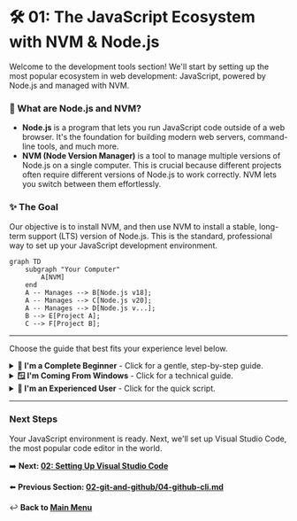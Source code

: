 # 🛠️ 01: The JavaScript Ecosystem with NVM & Node.js

Welcome to the development tools section! We'll start by setting up the most popular ecosystem in web development: JavaScript, powered by Node.js and managed with NVM.

### 🤔 What are Node.js and NVM?

*   **Node.js** is a program that lets you run JavaScript code outside of a web browser. It's the foundation for building modern web servers, command-line tools, and much more.
*   **NVM (Node Version Manager)** is a tool to manage multiple versions of Node.js on a single computer. This is crucial because different projects often require different versions of Node.js to work correctly. NVM lets you switch between them effortlessly.

### ✨ The Goal

Our objective is to install NVM, and then use NVM to install a stable, long-term support (LTS) version of Node.js. This is the standard, professional way to set up your JavaScript development environment.

```mermaid
graph TD
    subgraph "Your Computer"
        A[NVM]
    end
    A -- Manages --> B[Node.js v18];
    A -- Manages --> C[Node.js v20];
    A -- Manages --> D[Node.js v...];
    B --> E[Project A];
    C --> F[Project B];
```

---

Choose the guide that best fits your experience level below.

<details>
<summary>
  <strong>🌱 I'm a Complete Beginner</strong> - Click for a gentle, step-by-step guide.
</summary>

### Getting Started with JavaScript Tools

Let's get you set up to run JavaScript on your computer. We'll use NVM, the Node Version Manager, to do this safely.

**Step 1: Install NVM**

This command downloads and runs the official NVM installation script.

```bash
# This command downloads and runs the installer.
curl -o- https://raw.githubusercontent.com/nvm-sh/nvm/v0.40.3/install.sh | bash
```
After the script finishes, you need to **close and reopen your terminal** for the changes to take effect.

**Step 2: Verify NVM is Installed**

To make sure it worked, run this command. It should show you a version number, like `0.40.3`.

```bash
nvm --version
```

**Step 3: Install a Stable Version of Node.js**

Now, we'll use NVM to install Node.js. We'll install the latest "LTS" version. LTS stands for **Long-Term Support**, which means it's a very stable version that will be supported for a long time. It's perfect for most projects.

```bash
# This command finds and installs the latest LTS version of Node.js.
nvm install --lts
```

**Step 4: Set the Default Version**

This command tells NVM to use the LTS version you just installed as the default for any new terminal you open.

```bash
# This sets your default Node.js to the LTS version.
nvm alias default lts/*
```

**Step 5: Verify Node.js and npm are Installed**

When you install Node.js, you also get `npm` (Node Package Manager), a tool for installing other JavaScript tools. Let's check their versions.

```bash
# Check the Node.js version
node --version

# Check the npm version
npm --version
```
If you see version numbers for both, you are all set! You've successfully set up your JavaScript environment.

</details>

<details>
<summary>
  <strong>🪟 I'm Coming From Windows</strong> - Click for a technical guide.
</summary>

### Setting Up NVM for Linux

If you've used `nvm-windows`, note that this is the original `nvm` project on which it was based. The commands and concepts are very similar, but the installation and shell integration are specific to Linux/macOS.

**Step 1: Install NVM via the Official Install Script**

The recommended way to install `nvm` is via the `curl` script.

```bash
# Download and execute the install script from the nvm-sh GitHub repo.
curl -o- https://raw.githubusercontent.com/nvm-sh/nvm/v0.40.3/install.sh | bash
```
The script modifies your shell profile (`~/.bashrc`, `~/.zshrc`, etc.). You must **close and reopen your terminal** or source the profile (`source ~/.bashrc`) for the `nvm` command to become available.

**Step 2: Verify Installation**

Check that NVM was installed correctly.

```bash
nvm --version
```

**Step 3: Install and Use the Latest LTS Release**

Use `nvm` to install the latest Long-Term Support version of Node.js, which is the recommended version for most applications.

```bash
# Install the latest available LTS version.
nvm install --lts

# Switch to the LTS version in the current shell.
nvm use --lts

# Set the LTS version as the default for all new shells.
nvm alias default lts/*
```

**Step 4: Verify Node.js and npm**

Check the versions of the installed binaries.

```bash
node -v
npm -v
```
Your environment is now configured. Note that with NVM, `npm install -g` installs packages to a user-owned directory, so `sudo` is not required for global package installation.

</details>

<details>
<summary>
  <strong>🚀 I'm an Experienced User</strong> - Click for the quick script.
</summary>

### NVM and Node.js LTS Setup

This script installs NVM, reloads the shell, installs the latest LTS version of Node.js, and sets it as the default.

```bash
# 1. Install NVM
curl -o- https://raw.githubusercontent.com/nvm-sh/nvm/v0.40.3/install.sh | bash

# 2. IMPORTANT: Close and reopen your terminal now for nvm to be available.
# Or, for the current session, run:
export NVM_DIR="$HOME/.nvm"
[ -s "$NVM_DIR/nvm.sh" ] && \. "$NVM_DIR/nvm.sh"
[ -s "$NVM_DIR/bash_completion" ] && \. "$NVM_DIR/bash_completion"

# 3. Verify NVM
nvm --version

# 4. Install and set default Node.js LTS
nvm install --lts
nvm use --lts
nvm alias default lts/*

# 5. Verify installation
echo "Node version: $(node -v)"
echo "npm version: $(npm -v)"
```

</details>

---

### Next Steps

Your JavaScript environment is ready. Next, we'll set up Visual Studio Code, the most popular code editor in the world.

➡️ **Next: [02: Setting Up Visual Studio Code](./02-vscode-setup.md)**

⬅️ **Previous Section: [02-git-and-github/04-github-cli.md](../../02-git-and-github/04-github-cli.md)**

↩️ **Back to [Main Menu](../../README.md)**
